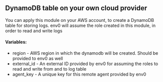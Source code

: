 ## DynamoDB table on your own cloud provider

You can apply this module on your AWS account, to create a DynamoDB table for storing logs. env0 will assume the role created in this module, in order to read and write logs

#### Variables:

- region - AWS region in which the dynamodb will be created. Should be provided to env0 as well
- external_id - An external ID provided by env0 for assuming the roles to read and write from and to log table
- agent_key - A unique key for this remote agent provided by env0
